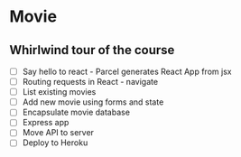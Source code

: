 # Movie

## Whirlwind tour of the course

* [ ] Say hello to react - Parcel generates React App from jsx
* [ ] Routing requests in React - navigate
* [ ] List existing movies
* [ ] Add new movie using forms and state
* [ ] Encapsulate movie database 
* [ ] Express app
* [ ] Move API to server
* [ ] Deploy to Heroku